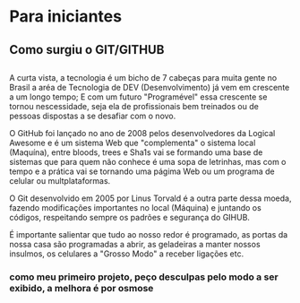 # Para iniciantes



## Como surgiu o GIT/GITHUB

##  

A curta vista, a tecnologia é um bicho de 7 cabeças para muita gente no Brasil a aréa de Tecnologia de DEV (Desenvolvimento) já vem em crescente a um longo tempo; E com um futuro "Programével" essa crescente se tornou nescessidade, seja ela de profissionais bem treinados ou de pessoas dispostas a se desafiar com o novo. 

 O GitHub foi lançado no ano de 2008 pelos desenvolvedores da Logical Awesome e é um sistema Web que "complementa" o sistema local (Maquína), entre bloods, trees e Sha1s vai se formando uma base de sistemas que para quem não conhece é uma sopa de letrinhas, mas com o tempo e a prática vai se tornando uma págima Web ou um programa de celular ou multplataformas.

O Git desenvolvido em 2005 por Linus Torvald é a outra parte dessa moeda, fazendo modificações importantes no local (Máquina) e juntando os códigos, respeitando sempre os padrões e segurança do GIHUB.

É importante salientar que tudo ao nosso redor é programado, as portas da nossa casa são programadas a abrir, as geladeiras a manter nossos insulmos, os celulares a "Grosso Modo" a receber ligações etc.

### como meu primeiro projeto, peço desculpas pelo modo a ser exibido, a melhora é por osmose